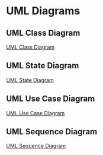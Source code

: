 # UML Diagrams
## UML Class Diagram
[UML Class Diagram](https://github.com/Gunboats/CS151-LibraryManagement-3Anchors/blob/main/diagrams/ProjectClassDiagram.png)

## UML State Diagram
[UML State Diagram](https://pages.github.com/)

## UML Use Case Diagram
[UML Use Case Diagram](https://github.com/Gunboats/CS151-LibraryManagement-3Anchors/blob/main/diagrams/ProjectUseCaseDiagram.png)

## UML Sequence Diagram
[UML Sequence Diagram](https://github.com/Gunboats/CS151-LibraryManagement-3Anchors/blob/main/diagrams/ProjectSequenceDiagram.png)
